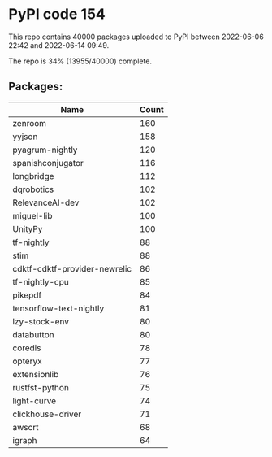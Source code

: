 # PyPI code 154

This repo contains 40000 packages uploaded to PyPI between 
2022-06-06 22:42 and 2022-06-14 09:49.

The repo is 34% (13955/40000) complete.

## Packages:

| Name  | Count |
| ----- | ----- |
| zenroom | 160 |
| yyjson | 158 |
| pyagrum-nightly | 120 |
| spanishconjugator | 116 |
| longbridge | 112 |
| dqrobotics | 102 |
| RelevanceAI-dev | 102 |
| miguel-lib | 100 |
| UnityPy | 100 |
| tf-nightly | 88 |
| stim | 88 |
| cdktf-cdktf-provider-newrelic | 86 |
| tf-nightly-cpu | 85 |
| pikepdf | 84 |
| tensorflow-text-nightly | 81 |
| lzy-stock-env | 80 |
| databutton | 80 |
| coredis | 78 |
| opteryx | 77 |
| extensionlib | 76 |
| rustfst-python | 75 |
| light-curve | 74 |
| clickhouse-driver | 71 |
| awscrt | 68 |
| igraph | 64 |


